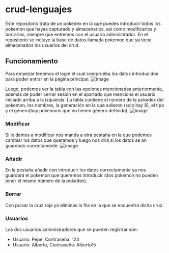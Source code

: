 # crud-lenguajes
Este repositorio trata de un pokedex en la que puedes introducir todos los pokemon que hayas capturado y almacenarlos, así como modificarlos y borrarlos, siempre que entremos con el usuario administrador. En el repositorio se incluye la base de datos llamada pokemon que ya tiene almacenados los usuarios del crud.

## Funcionamiento
Para empezar tenemos el login el cual comprueba los datos introducidos para poder entrar en la página principal.
![image](https://user-images.githubusercontent.com/91873656/158355402-1ee99366-9499-4d23-9069-d2dcad1eec95.png)

Luego, podemos ver la tabla con las opciones mencionadas anteriormente, además de poder cerrar sesión en el apartado que menciona el usuario iniciado arriba a la izquierda. La tabla contiene el número de la pokedex del pokemon, los nombres, la generación en la que salieron (solo hay 8), el tipo y el género(hay pokemons que no tienen género definido).
![image](https://user-images.githubusercontent.com/91873656/158355608-d9b75b37-2def-4609-b533-f98600c008bf.png)


### Modificar
Si le damos a modificar nos manda a otra pestaña en la que podemos cambiar los datos que queramos y luego nos dirá si los datos se an guardado correctamente.
![image](https://user-images.githubusercontent.com/91873656/155384906-fc680b76-094a-4d39-9a61-f5249beec93f.png)

### Añadir
En la pestaña añadir con introducir los datos correctamente ya nos guardará el pokemon que queremos introducir (dos pokemon no pueden tener el mismo número de la pokedex).

### Borrar 
Con pulsar la cruz roja ya eliminas la fila en la que se encuentra dicha cruz.

### Usuarios 
Los dos usuarios administradores que se pueden registrar son:
- Usuario: Pepe, Contraseña: 123
- Usuario: Alberto, Contraseña: Alberto15
